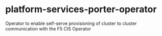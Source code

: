 # platform-services-porter-operator
Operator to enable self-serve provisioning of cluster to cluster communication with the F5 CIS Operator
